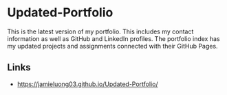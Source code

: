 # Updated-Portfolio

This is the latest version of my portfolio. This includes my contact information as well as GitHub and LinkedIn profiles. The portfolio index has my updated projects and assignments connected with their GitHub Pages.


## Links
* https://jamieluong03.github.io/Updated-Portfolio/